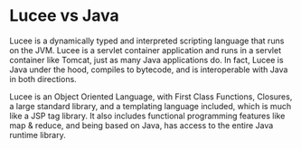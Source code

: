 # Lucee vs Java

Lucee is a dynamically typed and interpreted scripting language that runs on the JVM. Lucee is a servlet container application and runs in a servlet container like Tomcat, just as many Java applications do. In fact, Lucee is Java under the hood, compiles to bytecode, and is interoperable with Java in both directions.

Lucee is an Object Oriented Language, with First Class Functions, Closures, a large standard library, and a templating language included, which is much like a JSP tag library. It also includes functional programming features like map & reduce, and being based on Java, has access to the entire Java runtime library.



